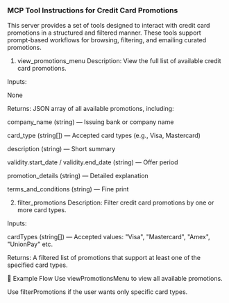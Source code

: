 ### MCP Tool Instructions for Credit Card Promotions
This server provides a set of tools designed to interact with credit card promotions in a structured and filtered manner. These tools support prompt-based workflows for browsing, filtering, and emailing curated promotions.

1. view_promotions_menu
   Description: View the full list of available credit card promotions.

Inputs:

None

Returns:
JSON array of all available promotions, including:

company_name (string) — Issuing bank or company name

card_type (string[]) — Accepted card types (e.g., Visa, Mastercard)

description (string) — Short summary

validity.start_date / validity.end_date (string) — Offer period

promotion_details (string) — Detailed explanation

terms_and_conditions (string) — Fine print

2. filter_promotions
   Description: Filter credit card promotions by one or more card types.

Inputs:

cardTypes (string[]) — Accepted values: "Visa", "Mastercard", "Amex", "UnionPay" etc.

Returns:
A filtered list of promotions that support at least one of the specified card types.

🔁 Example Flow
Use viewPromotionsMenu to view all available promotions.

Use filterPromotions if the user wants only specific card types.


